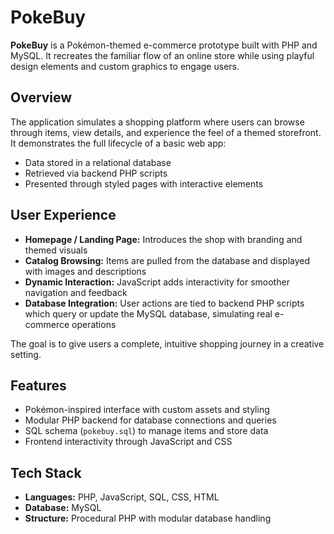 # PokeBuy

**PokeBuy** is a Pokémon-themed e-commerce prototype built with PHP and MySQL. It recreates the familiar flow of an online store while using playful design elements and custom graphics to engage users.

## Overview
The application simulates a shopping platform where users can browse through items, view details, and experience the feel of a themed storefront. It demonstrates the full lifecycle of a basic web app:  
- Data stored in a relational database  
- Retrieved via backend PHP scripts  
- Presented through styled pages with interactive elements  

## User Experience
- **Homepage / Landing Page:** Introduces the shop with branding and themed visuals  
- **Catalog Browsing:** Items are pulled from the database and displayed with images and descriptions  
- **Dynamic Interaction:** JavaScript adds interactivity for smoother navigation and feedback  
- **Database Integration:** User actions are tied to backend PHP scripts which query or update the MySQL database, simulating real e-commerce operations  

The goal is to give users a complete, intuitive shopping journey in a creative setting.

## Features
- Pokémon-inspired interface with custom assets and styling  
- Modular PHP backend for database connections and queries  
- SQL schema (`pokebuy.sql`) to manage items and store data  
- Frontend interactivity through JavaScript and CSS  

## Tech Stack
- **Languages:** PHP, JavaScript, SQL, CSS, HTML  
- **Database:** MySQL  
- **Structure:** Procedural PHP with modular database handling  
